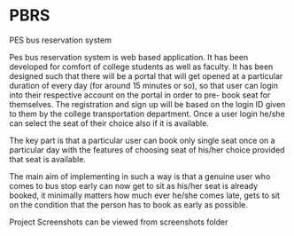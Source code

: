 # PBRS
PES bus reservation system

Pes bus reservation system is web based application. It has been developed for
comfort of college students as well as faculty. It has been designed such that there will be
a portal that will get opened at a particular duration of every day (for around 15 minutes
or so), so that user can login into their respective account on the portal in order to pre-
book seat for themselves. The registration and sign up will be based on the login ID
given to them by the college transportation department. Once a user login he/she can
select the seat of their choice also if it is available.

The key part is that a particular user can book only single seat once on a particular day
with the features of choosing seat of his/her choice provided that seat is available.

The main aim of implementing in such a way is that a genuine user who comes to bus
stop early can now get to sit as his/her seat is already booked, it minimally matters how
much ever he/she comes late, gets to sit on the condition that the person has to book as
early as possible.

Project Screenshots can be viewed from screenshots folder
